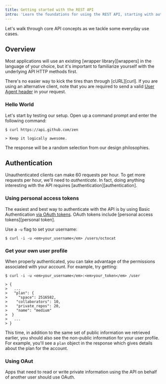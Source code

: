 ```yaml
---
title: Getting started with the REST API
intro: 'Learn the foundations for using the REST API, starting with authentication and some endpoint examples.'
---
```


Let's walk through core API concepts as we tackle some everyday use cases.

## Overview

Most applications will use an existing [wrapper library][wrappers] in the language
of your choice, but it's important to familiarize yourself with the underlying API
HTTP methods first.

There's no easier way to kick the tires than through [cURL][curl]. If you are using
an alternative client, note that you are required to send a valid
[User Agent header](/rest/overview/resources-in-the-rest-api#user-agent-required) in your request.

### Hello World

Let's start by testing our setup. Open up a command prompt and enter the
following command:

```shell
$ curl https://api.github.com/zen

> Keep it logically awesome.
```

The response will be a random selection from our design philosophies.

## Authentication

Unauthenticated clients can make 60 requests per hour. To get more requests per hour, we'll need to
_authenticate_. In fact, doing anything interesting with the API requires
[authentication][authentication].

### Using personal access tokens

The easiest and best way to authenticate with the API is by using Basic Authentication [via OAuth tokens](/rest/overview/other-authentication-methods#via-oauth-and-personal-access-tokens). OAuth tokens include [personal access tokens][personal token].

Use a `-u` flag to set your username:

```shell
$ curl -i -u <em>your_username</em> /users/octocat

```


### Get your own user profile

When properly authenticated, you can take advantage of the permissions
associated with your account. For example, try getting:

```shell
$ curl -i -u <em>your_username</em>:<em>your_token</em> /user

> {
>   ...
>   "plan": {
>     "space": 2516582,
>    "collaborators": 10,
>    "private_repos": 20,
>    "name": "medium"
>  }
>   ...
> }
```

This time, in addition to the same set of public information we
retrieved earlier, you should also see the non-public information for your user profile. For example, you'll see a `plan` object in the response which gives details about the plan for the account.

### Using OAut

Apps that need to read or write private information using the API on behalf of another user should use OAuth.